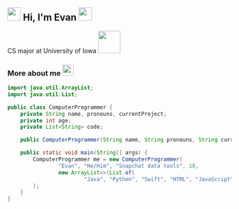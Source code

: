 ## <img src="https://emojis.slackmojis.com/emojis/images/1643515328/13471/wave.gif?1643515328" width="30"> Hi, I'm Evan <img src="https://media1.giphy.com/media/NeINOsLLPNP6U/giphy.gif" width="30">
CS major at University of Iowa <img src="https://media1.giphy.com/media/cIn5fTcjnKhStIeAef/giphy.gif" width="50">

### More about me <img src="https://media3.giphy.com/media/RAGUpYLsOX2Pm/giphy.gif" width="25">
```java
import java.util.ArrayList;
import java.util.List;

public class ComputerProgrammer {
    private String name, pronouns, currentProject;
    private int age;
    private List<String> code;

    public ComputerProgrammer(String name, String pronouns, String currentProject, int age, List<String> code) { . . . }

    public static void main(String[] args) {
        ComputerProgrammer me = new ComputerProgrammer(
                "Evan", "He/Him", "Snapchat data tools", 18,
                new ArrayList<>(List.of(
                        "Java", "Python", "Swift", "HTML", "JavaScript"))
        );
    }
}
```
